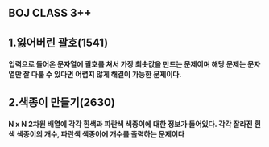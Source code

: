 ## BOJ CLASS 3++ 

## 1.잃어버린 괄호(1541) 
####  입력으로 들어온 문자열에 괄호를 쳐서 가장 최솟값을 만드는 문제이며 해당 문제는 문자열만 잘 다룰 수 있다면 어렵지 않게 해결이 가능한 문제이다.


## 2.색종이 만들기(2630) 
####  N x N 2차원 배열에 각각 흰색과 파란색 색종이에 대한 정보가 들어있다. 각각 잘라진 흰색 색종이의 개수, 파란색 색종이에 개수를 출력하는 문제이다